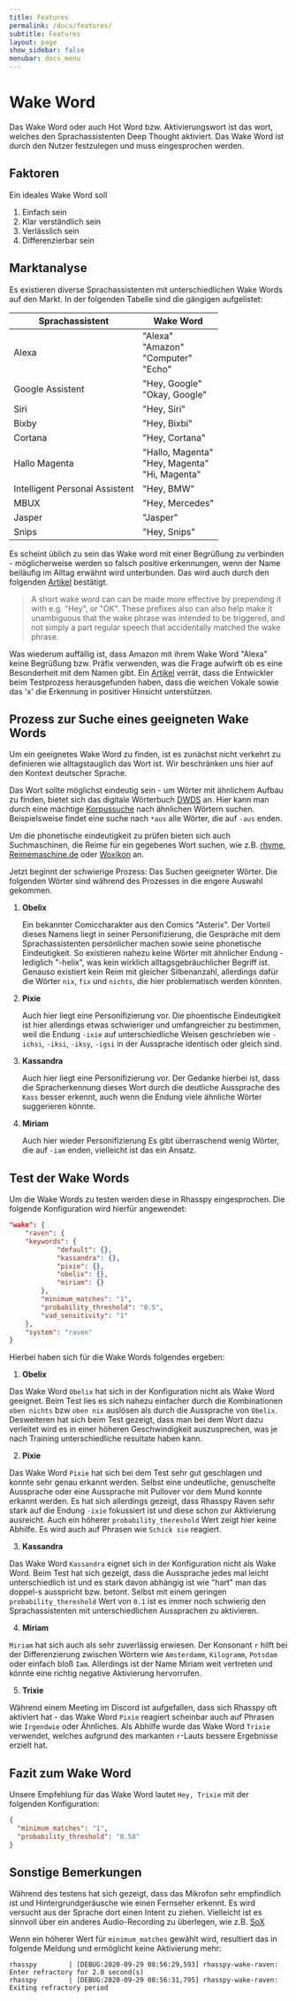 ```yaml
---
title: Features
permalink: /docs/features/
subtitle: Features
layout: page
show_sidebar: false
menubar: docs_menu
---
```


# Wake Word

Das Wake Word oder auch Hot Word bzw. Aktivierungswort ist das wort, welches den Sprachassistenten Deep Thought aktiviert. Das Wake Word ist durch den Nutzer festzulegen und muss eingesprochen werden.

## Faktoren

Ein ideales Wake Word soll

1. Einfach sein
2. Klar verständlich sein
3. Verlässlich sein
4. Differenzierbar sein

## Marktanalyse

Es existieren diverse Sprachassistenten mit unterschiedlichen Wake Words auf den Markt. In der folgenden Tabelle sind die gängigen aufgelistet:

| Sprachassistent                | Wake Word                                                         |
| ------------------------------ | ----------------------------------------------------------------- |
| Alexa                          | "Alexa" <br /> "Amazon" <br /> "Computer" <br /> "Echo"   |
| Google Assistent               | "Hey, Google" <br /> "Okay, Google"                           |
| Siri                           | "Hey, Siri"                                                     |
| Bixby                          | "Hey, Bixbi"                                                    |
| Cortana                        | "Hey, Cortana"                                                  |
| Hallo Magenta                  | "Hallo, Magenta" <br /> "Hey, Magenta" <br /> "Hi, Magenta" |
| Intelligent Personal Assistent | "Hey, BMW"                                                      |
| MBUX                           | "Hey, Mercedes"                                                 |
| Jasper                         | "Jasper"                                                        |
| Snips                          | "Hey, Snips"                                                    |

Es scheint üblich zu sein das Wake word mit einer Begrüßung zu verbinden - möglicherweise werden so falsch positive erkennungen, wenn der Name beiläufig im Alltag erwähnt wird unterbunden. Das wird auch durch den folgenden [Artikel](https://picovoice.ai/tips/choosing-a-wake-word/) bestätigt.

> A short wake word can can be made more effective by prepending it with e.g. "Hey", or "OK". These prefixes also can also help make it unambiguous that the wake phrase was intended to be triggered, and not simply a part regular speech that accidentally matched the wake phrase.

Was wiederum auffällig ist, dass Amazon mit ihrem Wake Word "Alexa" keine Begrüßung bzw. Präfix verwenden, was die Frage aufwirft ob es eine Besonderheit mit dem Namen gibt. Ein [Artikel](https://www.businessinsider.com/why-amazon-called-it-alexa-2016-7?r=DE&IR=T) verrät, dass die Entwickler beim Testprozess herausgefunden haben, dass die weichen Vokale sowie das 'x' die Erkennung in positiver Hinsicht unterstützen.

## Prozess zur Suche eines geeigneten Wake Words

Um ein geeignetes Wake Word zu finden, ist es zunächst nicht verkehrt zu definieren wie alltagstauglich das Wort ist. Wir beschränken uns hier auf den Kontext deutscher Sprache.

Das Wort sollte möglichst eindeutig sein - um Wörter mit ähnlichem Aufbau zu finden, bietet sich das digitale Wörterbuch [DWDS](https://www.dwds.de/) an. Hier kann man durch eine mächtige [Korpussuche](https://www.dwds.de/d/korpussuche) nach ähnlichen Wörtern suchen. Beispielsweise findet eine suche nach `*aus` alle Wörter, die auf `-aus` enden.

Um die phonetische eindeutigkeit zu prüfen bieten sich auch Suchmaschinen, die Reime für ein gegebenes Wort suchen, wie z.B. [rhyme](https://www.d-rhyme.de/), [Reimemaschine.de](https://www.reimemaschine.de/) oder [Woxikon](https://reime.woxikon.de/ger/finden.php) an.

Jetzt beginnt der schwierige Prozess: Das Suchen geeigneter Wörter. Die folgenden Wörter sind während des Prozesses in die engere Auswahl gekommen.

1. **Obelix**
   
   Ein bekannter Comiccharakter aus den Comics "Asterix". Der Vorteil dieses Namens liegt in seiner Personifizierung, die Gespräche mit dem Sprachassistenten persönlicher machen sowie seine phonetische Eindeutigkeit. So existieren nahezu keine Wörter mit ähnlicher Endung - lediglich "-helix", was kein wirklich alltagsgebräuchlicher Begriff ist.
   Genauso existiert kein Reim mit gleicher Silbenanzahl, allerdings dafür die Wörter `nix`, `fix` und `nichts`, die hier problematisch werden könnten.
2. **Pixie**
   
    Auch hier liegt eine Personifizierung vor.
    Die phoentische Eindeutigkeit ist hier allerdings etwas schwieriger und umfangreicher zu bestimmen, weil die Endung `-ixie` auf unterschiedliche Weisen geschrieben wie `-ichsi`, `-iksi`, `-iksy`, `-igsi` in der Aussprache identisch oder gleich sind.
3. **Kassandra**

    Auch hier liegt eine Personifizierung vor.
    Der Gedanke hierbei ist, dass die Spracherkennung dieses Wort durch die deutliche Aussprache des `Kass` besser erkennt, auch wenn die Endung viele ähnliche Wörter suggerieren könnte.
4. **Miriam**

    Auch hier wieder Personifizierung
    Es gibt überraschend wenig Wörter, die auf `-iam` enden, vielleicht ist das ein Ansatz.


## Test der Wake Words

Um die Wake Words zu testen werden diese in Rhasspy eingesprochen. Die folgende Konfiguration wird hierfür angewendet:

```json
"wake": {
    "raven": {
    "keywords": {
            "default": {},
            "kassandra": {},
            "pixie": {},
            "obelix": {},
            "miriam": {}
        },
        "minimum_matches": "1",
        "probability_threshold": "0.5",
        "vad_sensitivity": "1"
    },
    "system": "raven"
}
```

Hierbei haben sich für die Wake Words folgendes ergeben:

1. **Obelix**

Das Wake Word `Obelix` hat sich in der Konfiguration nicht als Wake Word geeignet. Beim Test lies es sich nahezu einfacher durch die Kombinationen `oben nichts` bzw `oben nix` auslösen als durch die Aussprache von `Obelix`. Desweiteren hat sich beim Test gezeigt, dass man bei dem Wort dazu verleitet wird es in einer höheren Geschwindigkeit auszusprechen, was je nach Training unterschiedliche resultate haben kann. 

2. **Pixie**

Das Wake Word `Pixie` hat sich bei dem Test sehr gut geschlagen und konnte sehr genau erkannt werden. Selbst eine undeutliche, genuschelte Aussprache oder eine Aussprache mit Pullover vor dem Mund konnte erkannt werden. Es hat sich allerdings gezeigt, dass Rhasspy Raven sehr stark auf die Endung `-ixie` fokussiert ist und diese schon zur Aktivierung ausreicht. Auch ein höherer `probability_thereshold` Wert zeigt hier keine Abhilfe. 
Es wird auch auf Phrasen wie `Schick sie` reagiert.

3. **Kassandra**

Das Wake Word `Kassandra` eignet sich in der Konfiguration nicht als Wake Word. Beim Test hat sich gezeigt, dass die Aussprache jedes mal leicht unterschiedlich ist und es stark davon abhängig ist wie "hart" man das doppel-s ausspricht bzw. betont. Selbst mit einem geringen `probability_thereshold` Wert von `0.1` ist es immer noch schwierig den Sprachassistenten mit unterschiedlichen Aussprachen zu aktivieren.

4. **Miriam**

`Miriam` hat sich auch als sehr zuverlässig erwiesen. Der Konsonant `r` hilft bei der Differenzierung zwischen Wörtern wie `Amsterdamm`, `Kilogramm`, `Potsdam` oder einfach bloß `Iam`. Allerdings ist der Name Miriam weit vertreten und könnte eine richtig negative Aktivierung hervorrufen.

5. **Trixie**

Während einem Meeting im Discord ist aufgefallen, dass sich Rhasspy oft aktiviert hat - das Wake Word `Pixie` reagiert scheinbar auch auf Phrasen wie `Irgendwie` oder Ähnliches.
Als Abhilfe wurde das Wake Word `Trixie` verwendet, welches aufgrund des markanten `r`-Lauts bessere Ergebnisse erzielt hat.  

## Fazit zum Wake Word

Unsere Empfehlung für das Wake Word lautet `Hey, Trixie` mit der folgenden Konfiguration:

```json
{
  "minimum_matches": "1",
  "probability_threshold": "0.58"
}
```

## Sonstige Bemerkungen

Während des testens hat sich gezeigt, dass das Mikrofon sehr empfindlich ist und Hintergrundgeräusche wie einen Fernseher erkennt. Es wird versucht aus der Sprache dort einen Intent zu ziehen. Vielleicht ist es sinnvoll über ein anderes Audio-Recording zu überlegen, wie z.B. [SoX](http://sox.sourceforge.net/)

Wenn ein höherer Wert für `minimum_matches` gewählt wird, resultiert das in folgende Meldung und ermöglicht keine Aktivierung mehr:

```
rhasspy        | [DEBUG:2020-09-29 08:56:29,593] rhasspy-wake-raven: Enter refractory for 2.0 second(s)
rhasspy        | [DEBUG:2020-09-29 08:56:31,795] rhasspy-wake-raven: Exiting refractory period
```

